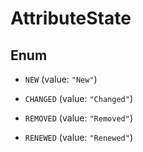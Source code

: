 

# AttributeState

## Enum


* `NEW` (value: `"New"`)

* `CHANGED` (value: `"Changed"`)

* `REMOVED` (value: `"Removed"`)

* `RENEWED` (value: `"Renewed"`)



